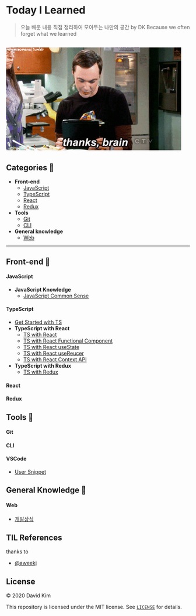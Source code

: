 # Today I Learned 

> 오늘 배운 내용 직접 정리하여 모아두는 나만의 공간 by DK
> Because we often forget what we learned 

![Alt Text](./assets/thanks_brain.gif "Thanks, brain")
---

## Categories 📝

* **Front-end**
  * [JavaScript](#JavaScript)
  * [TypeScript](#TypeScript)
  * [React](#React)
  * [Redux](#Redux)
* **Tools**
  * [Git](#Git)
  * [CLI](#CLI)
* **General knowledge**
  * [Web](#Web)

---

## Front-end 🙌

#### JavaScript
* **JavaScript Knowledge**
  * [JavaScript Common Sense](./JavaScript/javaScriptCommonSense.md)

#### TypeScript

* [Get Started with TS](./TypeScript/getStartedWithTS.md)
* **TypeScript with React**
  * [TS with React](./TypeScript/reactWithTS.md)
  * [TS with React Functional Component](./TypeScript/reactFunctionalComponentTS.md)
  * [TS with React useState](./TypeScript/reactUseStateTS.md)
  * [TS with React useReucer](./TypeScript/reactUseReducerTS.md)
  * [TS with React Context API](./TypeScript/reactContextTS.md)
* **TypeScript with Redux**
  * [TS with Redux](./TypeScript/reduxWithTS.md)

#### React

#### Redux

## Tools 🔧

#### Git

#### CLI

#### VSCode

* [User Snippet](./VSCode/userSnippet.md)

## General Knowledge 🧩

#### Web

* [개발상식](./Web/webCommonSense.md)


## TIL References
thanks to
* [@aweekj](https://github.com/aweekj/TIL)

## License

© 2020 David Kim

This repository is licensed under the MIT license. See [`LICENSE`](./LICENSE) for details.